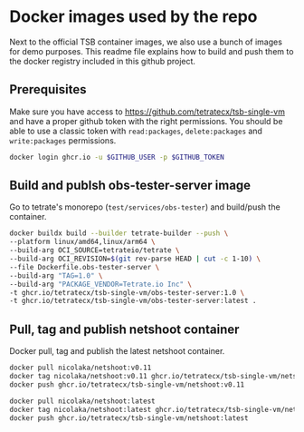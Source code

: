 # Docker images used by the repo

Next to the official TSB container images, we also use a bunch of images for demo purposes.
This readme file explains how to build and push them to the docker registry included in
this github project.

## Prerequisites

Make sure you have access to https://github.com/tetratecx/tsb-single-vm and have a proper
github token with the right permissions. You should be able to use a classic token with
`read:packages`, `delete:packages` and `write:packages` permissions.

```bash
docker login ghcr.io -u $GITHUB_USER -p $GITHUB_TOKEN
```

## Build and publsh obs-tester-server image

Go to tetrate's monorepo (`test/services/obs-tester`) and build/push the container.

```bash
docker buildx build --builder tetrate-builder --push \
--platform linux/amd64,linux/arm64 \
--build-arg OCI_SOURCE=tetrateio/tetrate \
--build-arg OCI_REVISION=$(git rev-parse HEAD | cut -c 1-10) \
--file Dockerfile.obs-tester-server \
--build-arg "TAG=1.0" \
--build-arg "PACKAGE_VENDOR=Tetrate.io Inc" \
-t ghcr.io/tetratecx/tsb-single-vm/obs-tester-server:1.0 \
-t ghcr.io/tetratecx/tsb-single-vm/obs-tester-server:latest .
```


## Pull, tag and publish netshoot container

Docker pull, tag and publish the latest netshoot container.

```bash
docker pull nicolaka/netshoot:v0.11
docker tag nicolaka/netshoot:v0.11 ghcr.io/tetratecx/tsb-single-vm/netshoot:v0.11
docker push ghcr.io/tetratecx/tsb-single-vm/netshoot:v0.11

docker pull nicolaka/netshoot:latest
docker tag nicolaka/netshoot:latest ghcr.io/tetratecx/tsb-single-vm/netshoot:latest
docker push ghcr.io/tetratecx/tsb-single-vm/netshoot:latest
```